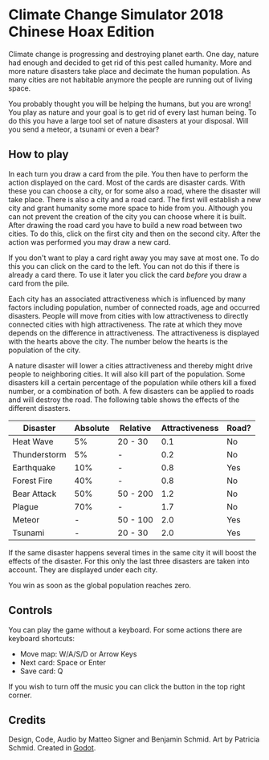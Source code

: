 # Climate Change Simulator 2018 Chinese Hoax Edition

Climate change is progressing and destroying planet earth. One day, nature had enough and decided to get rid of this pest called humanity. More and more nature disasters take place and decimate the human population. As many cities are not habitable anymore the people are running out of living space.

You probably thought you will be helping the humans, but you are wrong! You play as nature and your goal is to get rid of every last human being. To do this you have a large tool set of nature disasters at your disposal. Will you send a meteor, a tsunami or even a bear?

## How to play
In each turn you draw a card from the pile. You then have to perform the action displayed on the card. Most of the cards are disaster cards. With these you can choose a city, or for some also a road, where the disaster will take place. There is also a city and a road card. The first will establish a new city and grant humanity some more space to hide from you. Although you can not prevent the creation of the city you can choose where it is built. After drawing the road card you have to build a new road between two cities. To do this, click on the first city and then on the second city. After the action was performed you may draw a new card.

If you don't want to play a card right away you may save at most one. To do this you can click on the card to the left. You can not do this if there is already a card there. To use it later you click the card *before* you draw a card from the pile.

Each city has an associated attractiveness which is influenced by many factors including population, number of connected roads, age and occurred disasters. People will move from cities with low attractiveness to directly connected cities with high attractiveness. The rate at which they move depends on the difference in attractiveness. The attractiveness is displayed with the hearts above the city. The number below the hearts is the population of the city.

A nature disaster will lower a cities attractiveness and thereby might drive people to neighboring cities. It will also kill part of the population. Some disasters kill a certain percentage of the population while others kill a fixed number, or a combination of both. A few disasters can be applied to roads and will destroy the road. The following table shows the effects of the different disasters.

| Disaster     | Absolute | Relative | Attractiveness | Road? |
| ------------ | -------- | -------- | -------------- | ----- |
| Heat Wave    | 5%       | 20 - 30  | 0.1            | No    |
| Thunderstorm | 5%       | -        | 0.2            | No    |
| Earthquake   | 10%      | -        | 0.8            | Yes   |
| Forest Fire  | 40%      | -        | 0.8            | No    |
| Bear Attack  | 50%      | 50 - 200 | 1.2            | No    |
| Plague       | 70%      | -        | 1.7            | No    |
| Meteor       | -        | 50 - 100 | 2.0            | Yes   |
| Tsunami      | -        | 20 - 30  | 2.0            | Yes   |

If the same disaster happens several times in the same city it will boost the effects of the disaster. For this only the last three disasters are taken into account. They are displayed under each city.

You win as soon as the global population reaches zero.

## Controls
You can play the game without a keyboard. For some actions there are keyboard shortcuts:

 - Move map: W/A/S/D or Arrow Keys
 - Next card: Space or Enter
 - Save card: Q

If you wish to turn off the music you can click the button in the top right corner.

## Credits
Design, Code, Audio by Matteo Signer and Benjamin Schmid. Art by Patricia Schmid. Created in [Godot](https://godotengine.org/).
